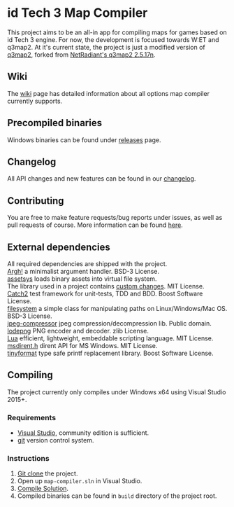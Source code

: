 # id Tech 3 Map Compiler
This project aims to be an all-in app for compiling maps for games based on id Tech 3 engine. For now, the development is focused towards W:ET and q3map2. At it's current state, the project is just a modified version of [q3map2](http://q3map2.robotrenegade.com/), forked from [NetRadiant's q3map2 2.5.17n](https://gitlab.com/xonotic/netradiant/tree/225d4bba22a409bc1c375a2029d2162d336f0070).

## Wiki
The [wiki](https://github.com/isRyven/map-compiler/wiki) page has detailed information about all options map compiler currently supports.

## Precompiled binaries
Windows binaries can be found under [releases](https://github.com/isRyven/map-compiler/releases/) page. 

## Changelog
All API changes and new features can be found in our [changelog](changelog.md).

## Contributing
You are free to make feature requests/bug reports under issues, as well as pull requests of course. More information can be found [here](CONTRIBUTING.md).

## External dependencies 
All required dependencies are shipped with the project.  
[Argh!](https://github.com/adishavit/argh) a minimalist argument handler. BSD-3 License.  
[assetsys](https://github.com/mattiasgustavsson/libs/blob/master/docs/assetsys.md) loads binary assets into virtual file system.  
The library used in a project contains [custom changes](https://github.com/isRyven/libs). MIT License.  
[Catch2](https://github.com/catchorg/Catch2) test framework for unit-tests, TDD and BDD. Boost Software License.  
[filesystem](https://github.com/wjakob/filesystem) a simple class for manipulating paths on Linux/Windows/Mac OS. BSD-3 License.  
[jpeg-compressor](https://github.com/richgel999/jpeg-compressor) jpeg compression/decompression lib. Public domain.  
[lodepng](https://github.com/lvandeve/lodepng) PNG encoder and decoder. zlib License.  
[Lua](https://github.com/lua/lua) efficient, lightweight, embeddable scripting language. MIT License.  
[msdirent.h](https://svn.apache.org/repos/asf/avro/trunk/lang/c/tests/msdirent.h) dirent API for MS Windows. MIT License.  
[tinyformat](https://github.com/c42f/tinyformat) type safe printf replacement library. Boost Software License.

## Compiling
The project currently only compiles under Windows x64 using Visual Studio 2015+.
### Requirements
* [Visual Studio](https://www.visualstudio.com/vs/community/), community edition is sufficient.
* [git](https://git-scm.com/) version control system.
### Instructions
1. [Git clone](https://help.github.com/articles/cloning-a-repository/) the project.
2. Open up `map-compiler.sln` in Visual Studio.
3. [Compile Solution](https://msdn.microsoft.com/en-us/library/5tdasz7h.aspx).
4. Compiled binaries can be found in `build` directory of the project root.
